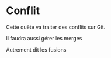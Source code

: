 # Conflit

Cette quête va traiter des conflits sur Git.

Il faudra aussi gérer les merges

Autrement dit les fusions 
